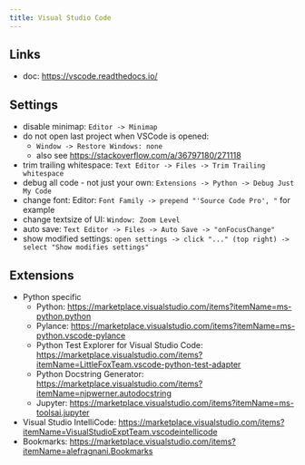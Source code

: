 ```yaml
---
title: Visual Studio Code
---
```


## Links
- doc: <https://vscode.readthedocs.io/>

## Settings
- disable minimap: `Editor -> Minimap`
- do not open last project when VSCode is opened:
  - `Window -> Restore Windows: none`
  - also see <https://stackoverflow.com/a/36797180/271118>
- trim trailing whitespace: `Text Editor -> Files -> Trim Trailing whitespace`
- debug all code - not just your own: `Extensions -> Python -> Debug Just My Code`
- change font: Editor: `Font Family -> prepend "'Source Code Pro', "` for example
- change textsize of UI: `Window: Zoom Level`
- auto save: `Text Editor -> Files -> Auto Save -> "onFocusChange"`
- show modified settings: `open settings -> click "..." (top right) -> select "Show modifies settings"`

## Extensions
- Python specific
  - Python: https://marketplace.visualstudio.com/items?itemName=ms-python.python
  - Pylance: https://marketplace.visualstudio.com/items?itemName=ms-python.vscode-pylance
  - Python Test Explorer for Visual Studio Code: https://marketplace.visualstudio.com/items?itemName=LittleFoxTeam.vscode-python-test-adapter
  - Python Docstring Generator: https://marketplace.visualstudio.com/items?itemName=njpwerner.autodocstring
  - Jupyter: https://marketplace.visualstudio.com/items?itemName=ms-toolsai.jupyter
- Visual Studio IntelliCode: https://marketplace.visualstudio.com/items?itemName=VisualStudioExptTeam.vscodeintellicode
- Bookmarks: https://marketplace.visualstudio.com/items?itemName=alefragnani.Bookmarks
